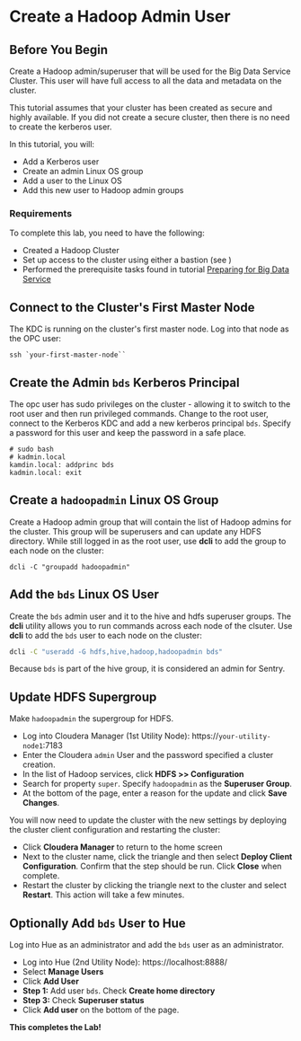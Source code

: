 # Create a Hadoop Admin User

## Before You Begin

Create a Hadoop admin/superuser that will be used for the Big Data Service Cluster.  This user will have full access to all the data and metadata on the cluster.

This tutorial assumes that your cluster has been created as secure and highly available.  If you did not create a secure cluster, then there is no need to create the kerberos user.

In this tutorial, you will:
* Add a Kerberos user
* Create an admin Linux OS group
* Add a user to the Linux OS
* Add this new user to Hadoop admin groups

### Requirements

To complete this lab, you need to have the following:

* Created a Hadoop Cluster
* Set up access to the cluster using either a bastion (see )
* Performed the prerequisite tasks found in tutorial [Preparing for Big Data Service](?lab=preparing-for-big-data-service)

## Connect to the Cluster's First Master Node
The KDC is running on the cluster's first master node.  Log into that node as the OPC user:

    ssh `your-first-master-node``

## Create the Admin `bds` Kerberos Principal
The opc user has sudo privileges on the cluster - allowing it to switch to the root user and then run privileged commands.  Change to the root user, connect to the Kerberos KDC and add a new kerberos principal `bds`.  Specify a password for this user and keep the password in a safe place.

    # sudo bash
    # kadmin.local
    kamdin.local: addprinc bds
    kadmin.local: exit

## Create a `hadoopadmin` Linux OS Group
Create a Hadoop admin group that will contain the list of Hadoop admins for the cluster.  This group will be superusers and can update any HDFS directory.  While still logged in as the root user, use **dcli** to add the group to each node on the cluster:

    dcli -C "groupadd hadoopadmin"

## Add the `bds` Linux OS User
Create the `bds` admin user and it to the hive and hdfs superuser groups.  The **dcli** utility allows you to run commands across each node of the clsuter.  Use **dcli** to add the `bds` user to each node on the cluster:

```bash
dcli -C "useradd -G hdfs,hive,hadoop,hadoopadmin bds"
```
Because `bds` is part of the hive group, it is considered an admin for Sentry.

## Update HDFS Supergroup
Make `hadoopadmin` the supergroup for HDFS.
* Log into Cloudera Manager (1st Utility Node):  https://`your-utility-node1`:7183
* Enter the Cloudera `admin` User and the password specified a cluster creation.
* In the list of Hadoop services, click **HDFS >> Configuration**
* Search for property `super`.  Specify `hadoopadmin` as the **Superuser Group**.
* At the bottom of the page, enter a reason for the update and click **Save Changes**.

You will now need to update the cluster with the new settings by deploying the cluster client configuration and restarting the cluster:
* Click **Cloudera Manager** to return to the home screen
* Next to the cluster name, click the triangle and then select **Deploy Client Configuration**.  Confirm that the step should be run.  Click **Close** when complete.
* Restart the cluster by clicking the triangle next to the cluster and select **Restart**.  This action will take a few minutes.


## Optionally Add `bds` User to Hue
Log into Hue as an administrator and add the `bds` user as an administrator.
* Log into Hue (2nd Utility Node):  https://localhost:8888/
* Select **Manage Users**
* Click **Add User**
* **Step 1:** Add user `bds`.  Check **Create home directory**
* **Step 3:** Check **Superuser status**
* Click **Add user** on the bottom of the page.


**This completes the Lab!**
